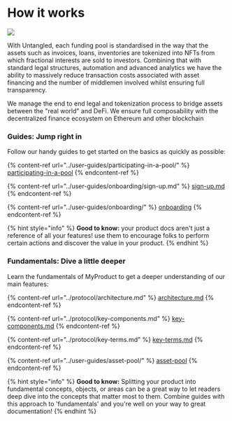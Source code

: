 # How it works

![](https://lh6.googleusercontent.com/antcpETfrZYkTQwT3v2gSpFdZr8zGcml8BYwf-\_yXmTf0QX-pHwAob\_eWBw6cY6Jc0O\_7mlF0TmcL-NaE4jSalehjdDl5Y3RiuYy0KhzWZADS6RUBuFC3fnNcC3oafdNKmPhF0QoygjvHAuIYg)

With Untangled, each funding pool is standardised in the way that the assets such as invoices, loans, inventories are tokenized into NFTs from which fractional interests are sold to investors. Combining that with standard legal structures, automation and advanced analytics we have the ability to massively reduce transaction costs associated with asset financing and the number of middlemen involved whilst ensuring full transparency.

We manage the end to end legal and tokenization process to bridge assets between the "real world" and DeFi. We ensure full composability with the decentralized finance ecosystem on Ethereum and other blockchain

### Guides: Jump right in

Follow our handy guides to get started on the basics as quickly as possible:

{% content-ref url="../user-guides/participating-in-a-pool/" %}
[participating-in-a-pool](../user-guides/participating-in-a-pool/)
{% endcontent-ref %}

{% content-ref url="../user-guides/onboarding/sign-up.md" %}
[sign-up.md](../user-guides/onboarding/sign-up.md)
{% endcontent-ref %}

{% content-ref url="../user-guides/onboarding/" %}
[onboarding](../user-guides/onboarding/)
{% endcontent-ref %}

{% hint style="info" %}
**Good to know:** your product docs aren't just a reference of all your features! use them to encourage folks to perform certain actions and discover the value in your product.
{% endhint %}

### Fundamentals: Dive a little deeper

Learn the fundamentals of MyProduct to get a deeper understanding of our main features:

{% content-ref url="../protocol/architecture.md" %}
[architecture.md](../protocol/architecture.md)
{% endcontent-ref %}

{% content-ref url="../protocol/key-components.md" %}
[key-components.md](../protocol/key-components.md)
{% endcontent-ref %}

{% content-ref url="../protocol/key-terms.md" %}
[key-terms.md](../protocol/key-terms.md)
{% endcontent-ref %}

{% content-ref url="../user-guides/asset-pool/" %}
[asset-pool](../user-guides/asset-pool/)
{% endcontent-ref %}

{% hint style="info" %}
**Good to know:** Splitting your product into fundamental concepts, objects, or areas can be a great way to let readers deep dive into the concepts that matter most to them. Combine guides with this approach to 'fundamentals' and you're well on your way to great documentation!
{% endhint %}

